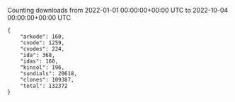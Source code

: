 
Counting downloads from 2022-01-01 00:00:00+00:00 UTC to 2022-10-04 00:00:00+00:00 UTC

```
{
    "arkode": 160,
    "cvode": 1259,
    "cvodes": 224,
    "ida": 368,
    "idas": 160,
    "kinsol": 196,
    "sundials": 20618,
    "clones": 109387,
    "total": 132372
}
```
